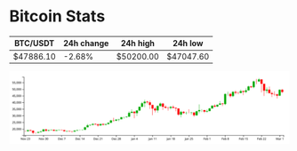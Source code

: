 # Bitcoin Stats

BTC/USDT|24h change|24h high|24h low|
|---|---|---|---|
|$47886.10|-2.68%|$50200.00|$47047.60|

<img src="./chart.svg">
